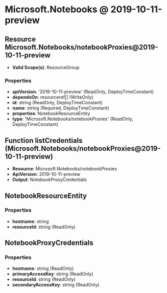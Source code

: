 # Microsoft.Notebooks @ 2019-10-11-preview

## Resource Microsoft.Notebooks/notebookProxies@2019-10-11-preview
* **Valid Scope(s)**: ResourceGroup
### Properties
* **apiVersion**: '2019-10-11-preview' (ReadOnly, DeployTimeConstant)
* **dependsOn**: resourceref[] (WriteOnly)
* **id**: string (ReadOnly, DeployTimeConstant)
* **name**: string (Required, DeployTimeConstant)
* **properties**: NotebookResourceEntity
* **type**: 'Microsoft.Notebooks/notebookProxies' (ReadOnly, DeployTimeConstant)

## Function listCredentials (Microsoft.Notebooks/notebookProxies@2019-10-11-preview)
* **Resource**: Microsoft.Notebooks/notebookProxies
* **ApiVersion**: 2019-10-11-preview
* **Output**: NotebookProxyCredentials

## NotebookResourceEntity
### Properties
* **hostname**: string
* **resourceId**: string (ReadOnly)

## NotebookProxyCredentials
### Properties
* **hostname**: string (ReadOnly)
* **primaryAccessKey**: string (ReadOnly)
* **resourceId**: string (ReadOnly)
* **secondaryAccessKey**: string (ReadOnly)

